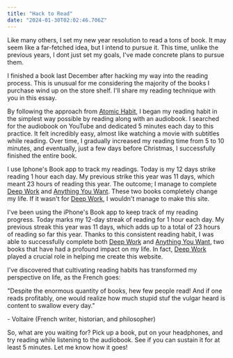 ```yaml
---
title: "Hack to Read"
date: "2024-01-30T02:02:46.706Z"
---
```

Like many others, I set my new year resolution to read a tons of book. It may seem like a far-fetched idea, but I intend to pursue it. This time, unlike the previous years, I dont just set my goals, I've made concrete plans to pursue them.

I finished a book last December after hacking my way into the reading process. This is unusual for me considering the majority of the books I purchase wind up on the store shelf. I'll share my reading technique with you in this essay.

By following the approach from [Atomic Habit](https://shope.ee/2fmXuPjW8p), I began my reading habit in the simplest way possible by reading along with an audiobook. I searched for the audiobook on YouTube and dedicated 5 minutes each day to this practice. It felt incredibly easy, almost like watching a movie with subtitles while reading. Over time, I gradually increased my reading time from 5 to 10 minutes, and eventually, just a few days before Christmas, I successfully finished the entire book.

I use Iphone's Book app to track my readings. Today is my 12 days strike reading 1 hour each day. My previous strike this year was 11 days, which meant 23 hours of reading this year. The outcome; I manage to complete [Deep Work](https://shope.ee/4KulttFTFV) and [Anything You Want](https://shope.ee/2VT8XAcuUI). These two books completely change my life. If it wasn't for [Deep Work](https://shope.ee/4KulttFTFV), I wouldn't manage to make this site. 

I've been using the iPhone's Book app to keep track of my reading progress. Today marks my 12-day streak of reading for 1 hour each day. My previous streak this year was 11 days, which adds up to a total of 23 hours of reading so far this year. Thanks to this consistent reading habit, I was able to successfully complete both [Deep Work](https://shope.ee/4KulttFTFV) and [Anything You Want](https://shope.ee/2VT8XAcuUI), two books that have had a profound impact on my life. In fact, [Deep Work](https://shope.ee/4KulttFTFV) played a crucial role in helping me create this website.

I've discovered that cultivating reading habits has transformed my perspective on life, as the French goes:

"Despite the enormous quantity of books, hew few people read! 
And if one reads profitably, one would realize how much stupid stuf the vulgar heard is content to swallow every day."

\- Voltaire (French writer, historian, and philosopher)

So, what are you waiting for? Pick up a book, put on your headphones, and try reading while listening to the audiobook. See if you can sustain it for at least 5 minutes. Let me know how it goes! 